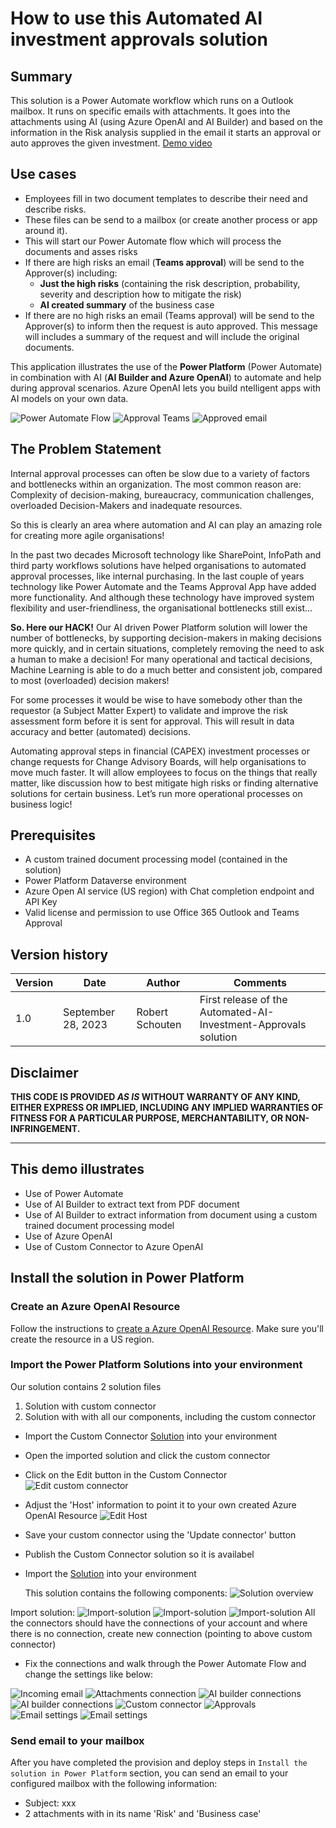 # How to use this Automated AI investment approvals solution

## Summary

This solution is a Power Automate workflow which runs on a Outlook mailbox. It runs on specific emails with attachments. It goes into the attachments using AI (using Azure OpenAI and AI Builder) and based on the information in the Risk analysis supplied in the email it starts an approval or auto approves the given investment.
[Demo video](AI%20Automated%20Investment%20Approval%20-%20Demo.mp4)

## Use cases
- Employees fill in two document templates to describe their need and describe risks.
- These files can be send to a mailbox (or create another process or app around it).
- This will start our Power Automate flow which will process the documents and asses risks
- If there are high risks an email (**Teams approval**) will be send to the Approver(s) including:
  - **Just the high risks** (containing the risk description, probability, severity and description how to mitigate the risk)
  - **AI created summary** of the business case
- If there are no high risks an email (Teams approval) will be send to the Approver(s) to inform then the request is auto approved. This message will includes a summary of the request and will include the original documents.

This application illustrates the use of the **Power Platform** (Power Automate) in combination with AI (**AI Builder and Azure OpenAI**) to automate and help during approval scenarios. Azure OpenAI lets you build ntelligent apps with AI models on your own data.

![Power Automate Flow](assets/Power-Automate-overview.jpg)
![Approval Teams](assets/Approval-teams.jpg)
![Approved email](assets/approved-email.jpg)

## The Problem Statement
Internal approval processes can often be slow due to a variety of factors and bottlenecks within an organization. The most common reason are: Complexity of decision-making, bureaucracy,  communication challenges, overloaded Decision-Makers and inadequate resources.

So this is clearly an area where automation and AI can play an amazing role for creating more agile organisations!

In the past two decades Microsoft technology like SharePoint, InfoPath and third party workflows solutions have helped organisations to automated approval processes, like internal purchasing. In the last couple of years technology like Power Automate and the Teams Approval App have added more functionality. And although these technology have improved system flexibility and user-friendliness, the organisational bottlenecks still exist…


**So. Here our HACK!**
Our AI driven Power Platform solution will lower the number of bottlenecks, by supporting decision-makers in making decisions more quickly, and in certain situations, completely removing the need to ask a human to make a decision! For many operational and tactical decisions, Machine Learning is able to do a much better and consistent job, compared to most (overloaded) decision makers!

For some processes it would be wise to have somebody other than the requestor (a Subject Matter Expert) to validate and improve the risk assessment form before it is sent for approval. This will result in data accuracy and better (automated) decisions.

Automating approval steps in financial (CAPEX) investment processes or change requests for Change Advisory Boards, will help organisations to move much faster. It will allow employees to focus on the things that really matter, like discussion how to best mitigate high risks or finding alternative solutions for certain business. Let’s run more operational processes on business logic!

## Prerequisites

- A custom trained document processing model (contained in the solution)
- Power Platform Dataverse environment
- Azure Open AI service (US region) with Chat completion endpoint and API Key
- Valid license and permission to use Office 365 Outlook and Teams Approval 

## Version history

Version|Date|Author|Comments
-------|----|----|--------
1.0|September 28, 2023|Robert Schouten|First release of the Automated-AI-Investment-Approvals solution

## Disclaimer

**THIS CODE IS PROVIDED *AS IS* WITHOUT WARRANTY OF ANY KIND, EITHER EXPRESS OR IMPLIED, INCLUDING ANY IMPLIED WARRANTIES OF FITNESS FOR A PARTICULAR PURPOSE, MERCHANTABILITY, OR NON-INFRINGEMENT.**

---

## This demo illustrates

- Use of Power Automate
- Use of AI Builder to extract text from PDF document
- Use of AI Builder to extract information from document using a custom trained document processing model
- Use of Azure OpenAI
- Use of Custom Connector to Azure OpenAI

## Install the solution in Power Platform

### Create an Azure OpenAI Resource

Follow the instructions to [create a Azure OpenAI Resource](https://learn.microsoft.com/en-us/azure/ai-services/openai/how-to/create-resource?pivots=web-portal). 
Make sure you'll create the resource in a US region.

### Import the Power Platform Solutions into your environment
Our solution contains 2 solution files

1. Solution with custom connector
2. Solution with with all our components, including the custom connector

- Import the Custom Connector [Solution](customconnector.zip) into your environment
- Open the imported solution and click the custom connector
- Click on the Edit button in the Custom Connector
  ![Edit custom connector](assets/edit-custom-connector.png)
- Adjust the 'Host' information to point it to your own created Azure OpenAI Resource
  ![Edit Host](assets/change-host.png)
- Save your custom connector using the 'Update connector' button
- Publish the Custom Connector solution so it is availabel

- Import the [Solution](solution.zip) into your environment

  This solution contains the following components:
![Solution overview](assets/solution-overview.jpg)

Import solution:
![Import-solution](assets/import-solution1.png)
![Import-solution](assets/import-solution2.png)
![Import-solution](assets/import-solution3.png)
All the connectors should have the connections of your account and where there is no connection, create new connection (pointing to above custom connector)

- Fix the connections and walk through the Power Automate Flow and change the settings like below:

![Incoming email](assets/1_incomingmail.png)
![Attachments connection](assets/2_attachmentsconnection.png)
![AI builder connections](assets/3_AI-builder-connection.png)
![AI builder connections](assets/4_AI-builder-connection.png)
![Custom connector](assets/5_Custom-connector.png)
![Approvals](assets/6_approvals.png)
![Email settings](assets/7_email-settings.png)
![Email settings](assets/8_email-settings.png)

### Send email to your mailbox

After you have completed the provision and deploy steps in `Install the solution in Power Platform` section, you can send an email to your configured mailbox with the following information:

- Subject: xxx
- 2 attachments with in its name 'Risk' and 'Business case'
